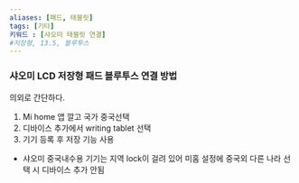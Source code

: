 ```yaml
---
aliases: [패드, 태블릿]
tags: [기타]
키워드 : [샤오미 태블릿 연결]
#저장형, 13.5, 블루투스
---
```

### 샤오미 LCD 저장형 패드 블루투스 연결 방법

의외로 간단하다.

1. Mi home 앱 깔고 국가 중국선택
2. 디바이스 추가에서 writing tablet 선택
3. 기기 등록 후 저장 기능 사용


+ 샤오미 중국내수용 기기는 지역 lock이 걸려 있어
    미홈 설정에 중국외 다른 나라 선택 시
    디바이스 추가 안됨

